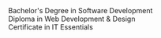 <dl>
  <dd>Bachelor's Degree in Software Development</dd>
  <dd>Diploma in Web Development & Design</dd>
  <dd>Certificate in IT Essentials</dd>
</dl>



